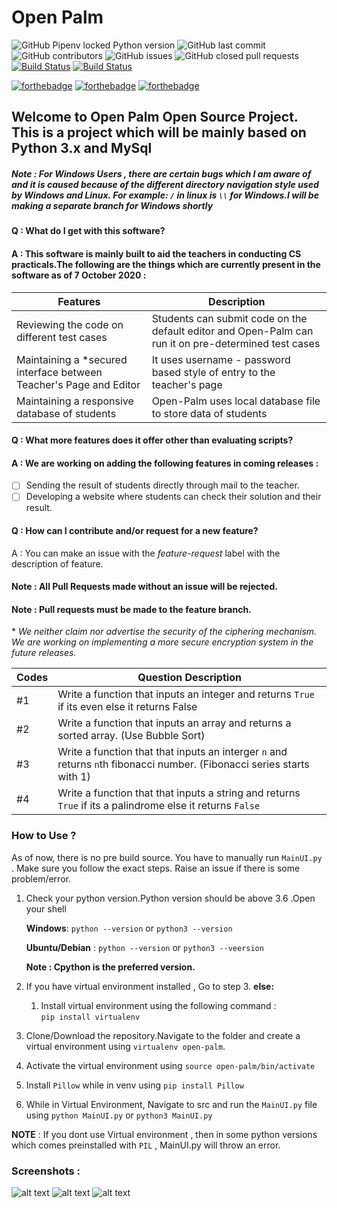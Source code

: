 
# Open Palm

![GitHub Pipenv locked Python version](https://img.shields.io/github/pipenv/locked/python-version/JDeepD/Open-Palm)
![GitHub last commit](https://img.shields.io/github/last-commit/JDeepD/Open-Palm)
![GitHub contributors](https://img.shields.io/github/contributors/JDeepD/Open-Palm)
![GitHub issues](https://img.shields.io/github/issues/JDeepD/Open-Palm)
![GitHub closed pull requests](https://img.shields.io/github/issues-pr-closed/JDeepD/Open-Palm)
[![Build Status](https://dev.azure.com/jaydeepjd1125/jaydeepjd1125/_apis/build/status/JDeepD.Open-Palm?branchName=master)](https://dev.azure.com/jaydeepjd1125/jaydeepjd1125/_build/latest?definitionId=1&branchName=master)
[![Build Status](https://travis-ci.com/JDeepD/Open-Palm.svg?branch=master)](https://travis-ci.com/Nova-Striker/Open-Palm)


[![forthebadge](https://forthebadge.com/images/badges/just-plain-nasty.svg)](https://forthebadge.com)
[![forthebadge](https://forthebadge.com/images/badges/built-with-love.svg)](https://forthebadge.com)
[![forthebadge](https://forthebadge.com/images/badges/ctrl-c-ctrl-v.svg)](https://forthebadge.com)

## Welcome to Open Palm Open Source Project. This is a project which will be mainly based on Python 3.x and MySql
##### Note : For Windows Users , there are certain bugs which I am aware of and it is caused because of the different directory navigation style used by Windows and Linux. For example: `/` in linux is `\\` for Windows.I will be making a separate branch for Windows shortly 
#### Q : What do I get with this software?
#### A : This software is mainly built to aid the teachers in conducting CS practicals.The following are the things which are currently present in the software as of 7 October 2020 :
| Features                    |                 Description |
| ------------------------- | --------------------------- |
| Reviewing the code on different test cases | Students can submit code on the default editor and Open-Palm can run it on pre-determined test cases      |
| Maintaining a \*secured interface between Teacher's Page and Editor| It uses username - password based style of entry to the teacher's page|
| Maintaining a responsive database of students | Open-Palm uses local database file to store data of students|

#### Q : What more features does it offer other than evaluating scripts?
#### A : We are working on adding the following features in coming releases :
- [ ] Sending the result of students directly through mail to the teacher.
- [ ] Developing a website where students can check their solution and their result.

#### Q : How can I contribute and/or request for a new feature?
 A : You can make an issue with the *feature-request* label with the description of feature.

#### Note : All Pull Requests made without an issue will be rejected.
#### Note : Pull requests must be made to the feature branch.
\* *We neither claim nor advertise the security of the ciphering mechanism. We are working on implementing a more secure encryption system in the future releases.*

| Codes                    |                Question Description |
| ------------------------- | --------------------------- |
| #1 | Write a function that inputs an integer and returns `True` if its even else it returns False  |
| #2| Write a function that inputs an array and returns a sorted array. (Use Bubble Sort)|
| #3 | Write a function that that inputs an interger `n` and returns `n`th fibonacci number. (Fibonacci series starts with 1)|
| #4 | Write a function that that inputs a string and returns `True` if its a palindrome else it returns `False`|

### How to Use ?

As of now, there is no pre build source. You have to manually run `MainUI.py` . Make sure you follow the exact steps. Raise an issue if there is some problem/error.

1. Check your python version.Python version should be above 3.6 .Open your shell

   **Windows**: `python --version` or `python3 --version`
   
   **Ubuntu/Debian** : `python --version` or `python3 --veersion`
   
   **Note : Cpython is the preferred version.**
 
2. If you have virtual environment installed , Go to step 3.
   **else:**
   1. Install virtual environment using the following command :    
    `pip install virtualenv`     
 3. Clone/Download the repository.Navigate to the folder and  create a virtual environment using `virtualenv open-palm`.
 4. Activate the virtual environment using `source open-palm/bin/activate` 
 5. Install `Pillow`  while in venv using `pip install Pillow` 
 6. While in Virtual Environment, Navigate to src and run the `MainUI.py` file using `python MainUI.py` or `python3 MainUI.py` 
   

**NOTE** : If you dont use Virtual environment , then in some python versions which comes preinstalled with `PIL` , MainUI.py will throw an error. 


### Screenshots :
![alt text](https://github.com/Nova-Striker/Open-Palm/blob/master/screenshots/Screenshot%20from%202020-10-09%2023-17-20.jpg)
![alt text](https://github.com/Nova-Striker/Open-Palm/blob/master/screenshots/Screenshot%20from%202020-10-09%2023-18-44%20(1).jpg)
![alt text](https://github.com/Nova-Striker/Open-Palm/blob/master/screenshots/Screenshot%20from%202020-10-09%2023-19-19.jpg)

